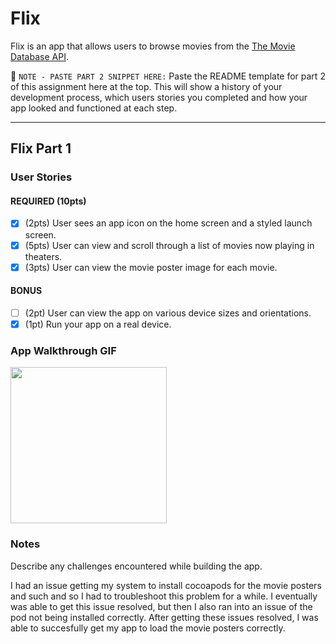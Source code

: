 # Flix

Flix is an app that allows users to browse movies from the [The Movie Database API](http://docs.themoviedb.apiary.io/#).

📝 `NOTE - PASTE PART 2 SNIPPET HERE:` Paste the README template for part 2 of this assignment here at the top. This will show a history of your development process, which users stories you completed and how your app looked and functioned at each step.

---

## Flix Part 1

### User Stories

#### REQUIRED (10pts)
- [X] (2pts) User sees an app icon on the home screen and a styled launch screen.
- [X] (5pts) User can view and scroll through a list of movies now playing in theaters.
- [X] (3pts) User can view the movie poster image for each movie.

#### BONUS
- [ ] (2pt) User can view the app on various device sizes and orientations.
- [X] (1pt) Run your app on a real device.

### App Walkthrough GIF

<img src="https://i.imgur.com/WxrDtC3.gif" width=250><br>

### Notes
Describe any challenges encountered while building the app.

I had an issue getting my system to install cocoapods for the movie posters and such and so I had to troubleshoot this problem for a while.
I eventually was able to get this issue resolved, but then I also ran into an issue of the pod not being installed correctly. 
After getting these issues resolved, I was able to succesfully get my app to load the movie posters correctly.

